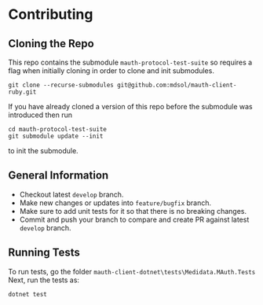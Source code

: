# Contributing

## Cloning the Repo

This repo contains the submodule `mauth-protocol-test-suite` so requires a flag when initially cloning in order to clone and init submodules.

```
git clone --recurse-submodules git@github.com:mdsol/mauth-client-ruby.git
```

If you have already cloned a version of this repo before the submodule was introduced then run

```
cd mauth-protocol-test-suite
git submodule update --init
```

to init the submodule.

## General Information
* Checkout latest `develop` branch.
* Make new changes or updates into `feature/bugfix` branch.
* Make sure to add unit tests for it so that there is no breaking changes.
* Commit and push your branch to compare and create PR against latest `develop` branch.

## Running Tests
To run tests, go the folder `mauth-client-dotnet\tests\Medidata.MAuth.Tests`
Next, run the tests as:

```
dotnet test
```
